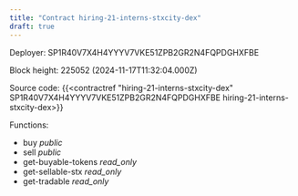```yaml
---
title: "Contract hiring-21-interns-stxcity-dex"
draft: true
---
```

Deployer: SP1R40V7X4H4YYYV7VKE51ZPB2GR2N4FQPDGHXFBE


 



Block height: 225052 (2024-11-17T11:32:04.000Z)

Source code: {{<contractref "hiring-21-interns-stxcity-dex" SP1R40V7X4H4YYYV7VKE51ZPB2GR2N4FQPDGHXFBE hiring-21-interns-stxcity-dex>}}

Functions:

* buy _public_
* sell _public_
* get-buyable-tokens _read_only_
* get-sellable-stx _read_only_
* get-tradable _read_only_
